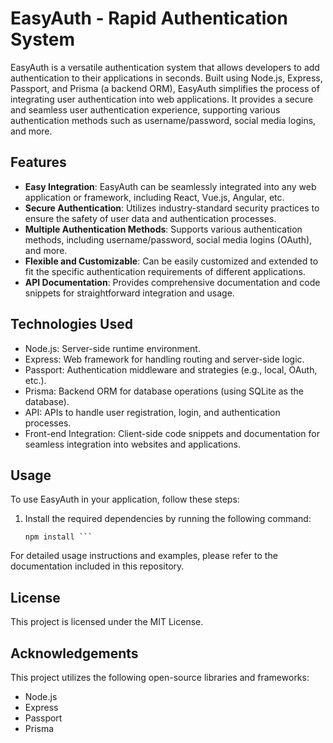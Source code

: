 # EasyAuth - Rapid Authentication System

EasyAuth is a versatile authentication system that allows developers to add authentication to their applications in seconds. Built using Node.js, Express, Passport, and Prisma (a backend ORM), EasyAuth simplifies the process of integrating user authentication into web applications. It provides a secure and seamless user authentication experience, supporting various authentication methods such as username/password, social media logins, and more.

## Features

- **Easy Integration**: EasyAuth can be seamlessly integrated into any web application or framework, including React, Vue.js, Angular, etc.
- **Secure Authentication**: Utilizes industry-standard security practices to ensure the safety of user data and authentication processes.
- **Multiple Authentication Methods**: Supports various authentication methods, including username/password, social media logins (OAuth), and more.
- **Flexible and Customizable**: Can be easily customized and extended to fit the specific authentication requirements of different applications.
- **API Documentation**: Provides comprehensive documentation and code snippets for straightforward integration and usage.

## Technologies Used

- Node.js: Server-side runtime environment.
- Express: Web framework for handling routing and server-side logic.
- Passport: Authentication middleware and strategies (e.g., local, OAuth, etc.).
- Prisma: Backend ORM for database operations (using SQLite as the database).
- API: APIs to handle user registration, login, and authentication processes.
- Front-end Integration: Client-side code snippets and documentation for seamless integration into websites and applications.

## Usage

To use EasyAuth in your application, follow these steps:

1. Install the required dependencies by running the following command:

   ```shell
   npm install ```
   
  For detailed usage instructions and examples, please refer to the documentation included in this repository.
  
 ## License
This project is licensed under the MIT License.

## Acknowledgements
This project utilizes the following open-source libraries and frameworks:

* Node.js
* Express
* Passport
* Prisma

